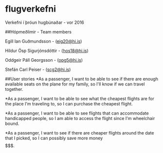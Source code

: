 # flugverkefni
Verkefni í þróun hugbúnaðar - vor 2016

##Hópmeðlimir - Team members

Egill Ian Guðmundsson - (eig20@hi.is)

Hildur Ösp Sigurjónsdóttir - (hos18@hi.is)

Oddgeir Páll Georgsson - (opg5@hi.is)

Stefán Carl Peiser - (scg2@hi.is)


##User stories
*As a passenger, I want to be able to see if there are enough available
seats on the plane for my family, so I'll know if we can travel together.  


*As a passenger, I want to be able to see what the cheapest flights are
for the place I'm traveling to, so I can purchase the cheapest flight.

*As a passenger, I want to be able to see flights that can accommodate
handicapped people, so I am able to access the flight since I'm wheelchair bound.

*As a passenger, I want to see if there are cheaper flights around the date
that I picked, so I can possibly save more money $$$$$$$.
